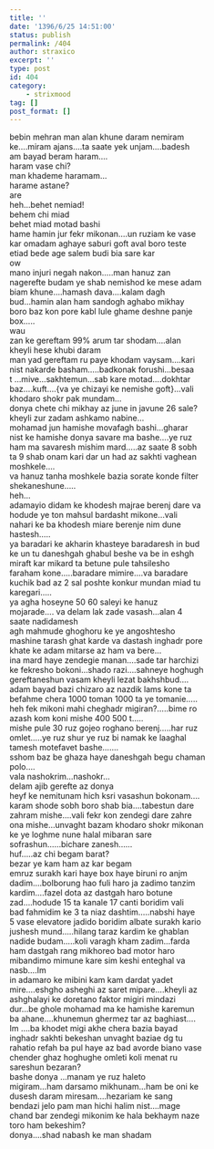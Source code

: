 ```yaml
---
title: ''
date: '1396/6/25 14:51:00'
status: publish
permalink: /404
author: straxico
excerpt: ''
type: post
id: 404
category:
    - strixmood
tag: []
post_format: []
---
```

bebin mehran man alan khune daram nemiram  
 ke….miram ajans….ta saate yek unjam….badesh  
 am bayad beram haram….  
 haram vase chi?  
 man khademe haramam…  
 harame astane?  
 are  
 heh…behet nemiad!  
 behem chi miad  
 behet miad motad bashi  
 hame hamin jur fekr mikonan….un ruziam ke vase  
 kar omadam aghaye saburi goft aval boro teste  
 etiad bede age salem budi bia sare kar  
 ow  
 mano injuri negah nakon…..man hanuz zan  
 nagerefte budam ye shab nemishod ke mese adam  
 biam khune….hamash dava….kalam dagh  
 bud…hamin alan ham sandogh aghabo mikhay  
 boro baz kon pore kabl lule ghame deshne panje  
 box…..  
 wau  
 zan ke gereftam 99% arum tar shodam….alan  
 kheyli hese khubi daram  
 man yad gereftam ru paye khodam vaysam….kari  
 nist nakarde basham…..badkonak forushi…besaa  
 t …mive…sakhtemun…sab kare motad….dokhtar  
 baz….kuft….{va ye chizayi ke nemishe goft}…vali  
 khodaro shokr pak mundam…  
 donya chete chi mikhay az june in javune 26 sale?  
 kheyli zur zadam ashkamo nabine…  
 mohamad jun hamishe movafagh bashi…gharar  
 nist ke hamishe donya savare ma bashe….ye ruz  
 ham ma savaresh mishim mard…..az saate 8 sobh  
 ta 9 shab onam kari dar un had az sakhti vaghean  
 moshkele….  
 va hanuz tanha moshkele bazia sorate konde filter  
 shekaneshune…..  
 heh…  
 adamayio didam ke khodesh majrae berenj dare va  
 hodude ye ton mahsul bardasht mikone…vali  
 nahari ke ba khodesh miare berenje nim dune  
 hastesh…..  
 ya baradari ke akharin khasteye baradaresh in bud  
 ke un tu daneshgah ghabul beshe va be in eshgh  
 miraft kar mikard ta betune pule tahsilesho  
 faraham kone…..baradare mimire….va baradare  
 kuchik bad az 2 sal poshte konkur mundan miad tu  
 karegari…..  
 ya agha hoseyne 50 60 saleyi ke hanuz  
 mojarade…. va delam lak zade vasash…alan 4  
 saate nadidamesh  
 agh mahmude ghoghoru ke ye angoshtesho  
 mashine tarash ghat karde va dastash inghadr pore  
 khate ke adam mitarse az ham va bere…  
 ina mard haye zendegie manan….sade tar harchizi  
 ke fekresho bokoni…shado razi….sahneye hoghugh  
 gereftaneshun vasam kheyli lezat bakhshbud….  
 adam bayad bazi chizaro az nazdik lams kone ta  
 befahme chera 1000 toman 1000 ta ye tomanie…..  
 heh fek mikoni mahi cheghadr migiran?…..bime ro  
 azash kom koni mishe 400 500 t…..  
 mishe pule 30 ruz gojeo roghano berenj…..har ruz  
 omlet…..ye ruz shur ye ruz bi namak ke laaghal  
 tamesh motefavet bashe…….  
 sshom baz be ghaza haye daneshgah begu chaman  
 polo….  
 vala nashokrim…nashokr…  
 delam ajib gerefte az donya  
 heyf ke nemitunam hich ksri vasashun bokonam….  
 karam shode sobh boro shab bia….tabestun dare  
 zahram mishe….vali fekr kon zendegi dare zahre  
 ona mishe…unvaght bazam khodaro shokr mikonan  
 ke ye loghme nune halal mibaran sare  
 sofrashun……bichare zanesh……  
 huf…..az chi begam barat?  
 bezar ye kam ham az kar begam  
 emruz surakh kari haye box haye biruni ro anjm  
 dadim….bolborung hao fuli haro ja zadimo tanzim  
 kardim….fazel dota az dastgah haro botune  
 zad….hodude 15 ta kanale 17 canti boridim vali  
 bad fahmidim ke 3 ta niaz dashtim…..nabshi haye  
 5 vase elevatore jadido boridim albate surakh kario  
 jushesh mund…..hilang taraz kardim ke ghablan  
 nadide budam…..koli varagh kham zadim…farda  
 ham dastgah rang mikhoreo bad motor haro  
 mibandimo mimune kare sim keshi enteghal va  
 nasb….Im  
 in adamaro ke mibini kam kam dardat yadet  
 mire….eshgho asheghi az saret mipare….kheyli az  
 ashghalayi ke doretano faktor migiri mindazi  
 dur…be ghole mohamad ma ke hamishe karemun  
 ba ahane….khunemun ghermez tar az baghiast….  
 Im ….ba khodet migi akhe chera bazia bayad  
 inghadr sakhti bekeshan unvaght baziae dg tu  
 rahatio refah ba pul haye az bad avorde biano vase  
 chender ghaz hoghughe omleti koli menat ru  
 sareshun bezaran?  
 bashe donya …manam ye ruz haleto  
 migiram…ham darsamo mikhunam…ham be oni ke  
 dusesh daram miresam….hezariam ke sang  
 bendazi jelo pam man hichi halim nist….mage  
 chand bar zendegi mikonim ke hala bekhaym naze  
 toro ham bekeshim?  
 donya….shad nabash ke man shadam